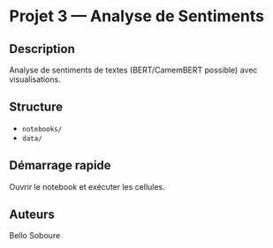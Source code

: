 # Projet 3 — Analyse de Sentiments

## Description
Analyse de sentiments de textes (BERT/CamemBERT possible) avec visualisations.

## Structure
- `notebooks/`
- `data/`

## Démarrage rapide
Ouvrir le notebook et exécuter les cellules.

## Auteurs
Bello Soboure
